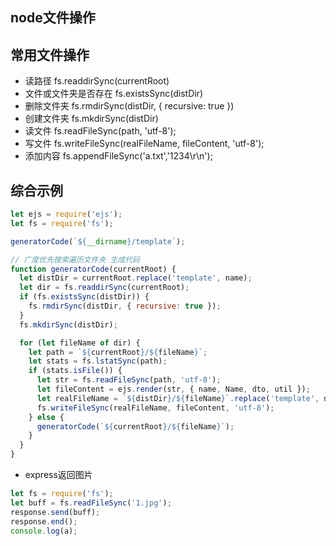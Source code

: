 ## node文件操作


## 常用文件操作
- 读路径 fs.readdirSync(currentRoot)
- 文件或文件夹是否存在 fs.existsSync(distDir)
- 删除文件夹 fs.rmdirSync(distDir, { recursive: true })
- 创建文件夹 fs.mkdirSync(distDir)
- 读文件 fs.readFileSync(path, 'utf-8');
- 写文件 fs.writeFileSync(realFileName, fileContent, 'utf-8');
- 添加内容 fs.appendFileSync('a.txt','1234\r\n');

## 综合示例
```js
let ejs = require('ejs');
let fs = require('fs');

generatorCode(`${__dirname}/template`);

// 广度优先搜索遍历文件夹 生成代码
function generatorCode(currentRoot) {
  let distDir = currentRoot.replace('template', name);
  let dir = fs.readdirSync(currentRoot);
  if (fs.existsSync(distDir)) {
    fs.rmdirSync(distDir, { recursive: true });
  }
  fs.mkdirSync(distDir);

  for (let fileName of dir) {
    let path = `${currentRoot}/${fileName}`;
    let stats = fs.lstatSync(path);
    if (stats.isFile()) {
      let str = fs.readFileSync(path, 'utf-8');
      let fileContent = ejs.render(str, { name, Name, dto, util });
      let realFileName = `${distDir}/${fileName}`.replace('template', name).replace('.ftl', '.ts');
      fs.writeFileSync(realFileName, fileContent, 'utf-8');
    } else {
      generatorCode(`${currentRoot}/${fileName}`);
    }
  }
}

```


- express返回图片
```js
let fs = require('fs');
let buff = fs.readFileSync('1.jpg');
response.send(buff);
response.end();
console.log(a); 
```

